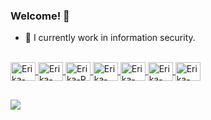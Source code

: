 ### Welcome! 👋

- 🌱 I currently work in information security.

<!-- - 💬 I'm a native Brazilian Portuguese speaker, proficient in English and also have beginner skills in Spanish and Italian -->


<div align="center">
  <a href="https://github.com/erikamaylim">
  <!-- <img height="180em" src="https://github-readme-stats.vercel.app/api?username=erikamaylim&show_icons=true&theme=radical&include_all_commits=true&count_private=true"/>  -->
 <!-- <img height="170em" src="https://github-readme-stats.vercel.app/api/top-langs/?username=erikamaylim&layout=compact&langs_count=7&theme=radical" width="700"/> -->
  <!-- <img height="170em" src="https://github-readme-streak-stats.herokuapp.com?user=erikamaylim&theme=radical" width="700"> -->
</div> 


  <div style="display: inline_block"><br>
  <img align="center" alt="Erika-Java" height="30" width="40" src="https://cdn.jsdelivr.net/gh/devicons/devicon/icons/java/java-original.svg"/>
  <img align="center" alt="Erika-Python" height="30" width="40" src="https://cdn.jsdelivr.net/gh/devicons/devicon/icons/python/python-original.svg"/>
  <img align="center" alt="Erika-R" height="30" width="40" src="https://cdn.jsdelivr.net/gh/devicons/devicon/icons/r/r-original.svg"/>
  <img align="center" alt="Erika-CS" height="30" width="40" src="https://cdn.jsdelivr.net/gh/devicons/devicon/icons/csharp/csharp-original.svg"/>
  <img align="center" alt="Erika-Go" height="30" width="40" src="https://cdn.jsdelivr.net/gh/devicons/devicon/icons/go/go-original.svg" />
  <img align="center" alt="Erika-HTML5" height="30" width="40" src="https://cdn.jsdelivr.net/gh/devicons/devicon/icons/html5/html5-original.svg" />
  <img align="center" alt="Erika-HTML5" height="30" width="40" src="https://cdn.jsdelivr.net/gh/devicons/devicon/icons/css3/css3-original.svg" />
  
            
  

</div>
  
 ##
  
  <div> 
  <!-- <a href="https://www.youtube.com/channel/UC44Y7HUcjOu200dbBYjSjjQ" target="_blank"><img src="https://img.shields.io/badge/YouTube-FF0000?style=for-the-badge&logo=youtube&logoColor=white" target="_blank"></a> -->
  <!-- <a href="AQUI VAI O LINK DO INSTAGRAM target="_blank"><img src="https://img.shields.io/badge/-Instagram-%23E4405F?style=for-the-badge&logo=instagram&logoColor=white" target="_blank"></a>  -->
  <a href = "mailto:dev.erikamaylim@gmail.com"><img src="https://img.shields.io/badge/-Gmail-%23333?style=for-the-badge&logo=gmail&logoColor=white" target="_blank"></a>
  <!-- <a href="AQUI VAI O LINK DO LINKEDIN" target="_blank"><img src="https://img.shields.io/badge/-LinkedIn-%230077B5?style=for-the-badge&logo=linkedin&logoColor=white" target="_blank"></a>  -->
 
  <!-- ![Snake animation](https://github.com/erikamaylim/erikamaylim/blob/output/github-contribution-grid-snake.svg)  -->
 
</div>


<!--
**erikamaylim/erikamaylim** is a ✨ _special_ ✨ repository because its `README.md` (this file) appears on your GitHub profile.

Here are some ideas to get you started:

- 🔭 I’m currently working on ...
- 🌱 I’m currently learning ...
- 👯 I’m looking to collaborate on ...
- 🤔 I’m looking for help with ...
- 💬 Ask me about ...
- 📫 How to reach me: ...
- 😄 Pronouns: ...
- ⚡ Fun fact: ...
-->
